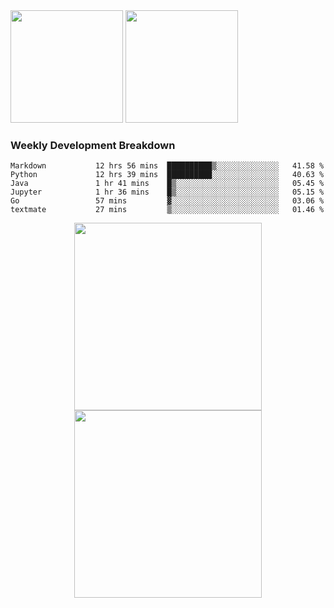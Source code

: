 <div>
  <img src = "https://github-readme-stats.vercel.app/api/top-langs/?username=Okabe-Rintarou-0&layout=compact&langs_count=8&hide=TeX,Makefile,CMake,Perl,Shell&theme=dracula" height="180px" />
  
  <img src = "https://github-readme-stats.vercel.app/api?username=Okabe-Rintarou-0&show_icons=true&theme=dracula" height="180px" />
  
</div>

### Weekly Development Breakdown
<!--START_SECTION:waka-->

```text
Markdown           12 hrs 56 mins  ██████████▒░░░░░░░░░░░░░░   41.58 %
Python             12 hrs 39 mins  ██████████░░░░░░░░░░░░░░░   40.63 %
Java               1 hr 41 mins    █▒░░░░░░░░░░░░░░░░░░░░░░░   05.45 %
Jupyter            1 hr 36 mins    █▒░░░░░░░░░░░░░░░░░░░░░░░   05.15 %
Go                 57 mins         ▓░░░░░░░░░░░░░░░░░░░░░░░░   03.06 %
textmate           27 mins         ▒░░░░░░░░░░░░░░░░░░░░░░░░   01.46 %
```

<!--END_SECTION:waka-->

<p align="center">
    <img src="https://wakatime.com/share/@c0fc2eae-3121-4f9e-8064-2a0f57352f62/e973be70-27aa-421b-88f5-96824ac76947.svg" height="300em"/>
    <img src="https://wakatime.com/share/@c0fc2eae-3121-4f9e-8064-2a0f57352f62/602e3ec4-11ce-4368-87bc-684fd89aaebb.svg" height="300em"/>
</p>


